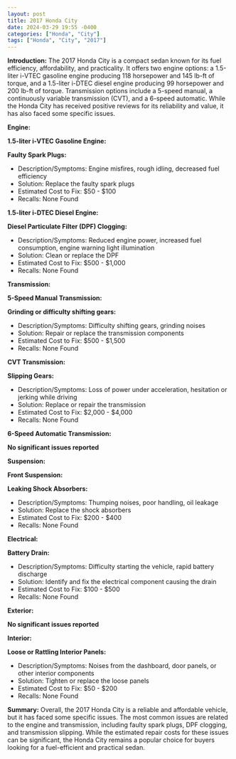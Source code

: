 ```yaml
---
layout: post
title: 2017 Honda City
date: 2024-03-29 19:55 -0400
categories: ["Honda", "City"]
tags: ["Honda", "City", "2017"]
---
```

**Introduction:**
The 2017 Honda City is a compact sedan known for its fuel efficiency, affordability, and practicality. It offers two engine options: a 1.5-liter i-VTEC gasoline engine producing 118 horsepower and 145 lb-ft of torque, and a 1.5-liter i-DTEC diesel engine producing 99 horsepower and 200 lb-ft of torque. Transmission options include a 5-speed manual, a continuously variable transmission (CVT), and a 6-speed automatic. While the Honda City has received positive reviews for its reliability and value, it has also faced some specific issues.

**Engine:**

**1.5-liter i-VTEC Gasoline Engine:**

**Faulty Spark Plugs:**
* Description/Symptoms: Engine misfires, rough idling, decreased fuel efficiency
* Solution: Replace the faulty spark plugs
* Estimated Cost to Fix: $50 - $100
* Recalls: None Found

**1.5-liter i-DTEC Diesel Engine:**

**Diesel Particulate Filter (DPF) Clogging:**
* Description/Symptoms: Reduced engine power, increased fuel consumption, engine warning light illumination
* Solution: Clean or replace the DPF
* Estimated Cost to Fix: $500 - $1,000
* Recalls: None Found

**Transmission:**

**5-Speed Manual Transmission:**

**Grinding or difficulty shifting gears:**
* Description/Symptoms: Difficulty shifting gears, grinding noises
* Solution: Repair or replace the transmission components
* Estimated Cost to Fix: $500 - $1,500
* Recalls: None Found

**CVT Transmission:**

**Slipping Gears:**
* Description/Symptoms: Loss of power under acceleration, hesitation or jerking while driving
* Solution: Replace or repair the transmission
* Estimated Cost to Fix: $2,000 - $4,000
* Recalls: None Found

**6-Speed Automatic Transmission:**

**No significant issues reported**

**Suspension:**

**Front Suspension:**

**Leaking Shock Absorbers:**
* Description/Symptoms: Thumping noises, poor handling, oil leakage
* Solution: Replace the shock absorbers
* Estimated Cost to Fix: $200 - $400
* Recalls: None Found

**Electrical:**

**Battery Drain:**
* Description/Symptoms: Difficulty starting the vehicle, rapid battery discharge
* Solution: Identify and fix the electrical component causing the drain
* Estimated Cost to Fix: $100 - $500
* Recalls: None Found

**Exterior:**

**No significant issues reported**

**Interior:**

**Loose or Rattling Interior Panels:**
* Description/Symptoms: Noises from the dashboard, door panels, or other interior components
* Solution: Tighten or replace the loose panels
* Estimated Cost to Fix: $50 - $200
* Recalls: None Found

**Summary:**
Overall, the 2017 Honda City is a reliable and affordable vehicle, but it has faced some specific issues. The most common issues are related to the engine and transmission, including faulty spark plugs, DPF clogging, and transmission slipping. While the estimated repair costs for these issues can be significant, the Honda City remains a popular choice for buyers looking for a fuel-efficient and practical sedan.
